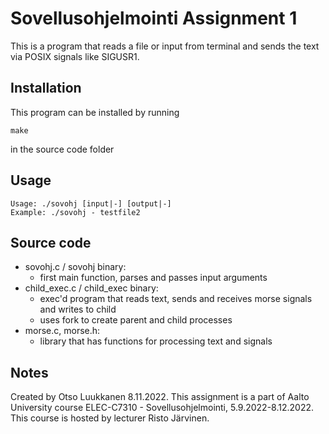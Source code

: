 # Sovellusohjelmointi Assignment 1

This is a program that reads a file or input from terminal
and sends the text via POSIX signals like SIGUSR1.

## Installation

This program can be installed by running
```
make
```
in the source code folder

## Usage

```
Usage: ./sovohj [input|-] [output|-]
Example: ./sovohj - testfile2
```

## Source code
- sovohj.c / sovohj binary:
  - first main function, parses and passes input arguments
- child_exec.c / child_exec binary:
  - exec'd program that reads text, sends and receives
  morse signals and writes to child
  - uses fork to create parent and child processes
- morse.c, morse.h:
  - library that has functions for processing text and signals

## Notes

Created by Otso Luukkanen 8.11.2022.
This assignment is a part of Aalto University course
ELEC-C7310 - Sovellusohjelmointi, 5.9.2022-8.12.2022.
This course is hosted by lecturer Risto Järvinen.
